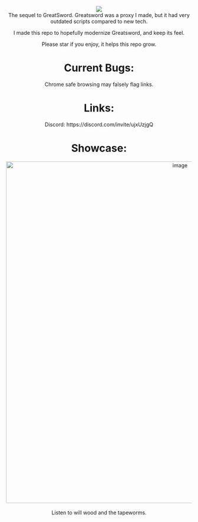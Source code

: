<center>
    <img src="https://user-images.githubusercontent.com/119009502/233846585-d725d79c-6e1a-4b29-b2be-3f247ed6d9e5.png)">
</center>

<div align="center">
The sequel to GreatSword. Greatsword was a proxy I made, but it had very outdated scripts compared to new tech. 

I made this repo to hopefully modernize Greatsword, and keep its feel.

Please star if you enjoy, it helps this repo grow.

<h1>Current Bugs:</h1>
Chrome safe browsing may falsely flag links.

<br>

<h1>Links:</h1>
Discord: https://discord.com/invite/ujxUzjgQ

<br>

<h1>Showcase:</h1>

<img width="928" alt="image" src="https://user-images.githubusercontent.com/119009502/235515891-8d17cdea-aaec-45a0-87ed-fb3a4ba3978c.png">

</div>

<br>

<center>
Listen to will wood and the tapeworms.
</center>

